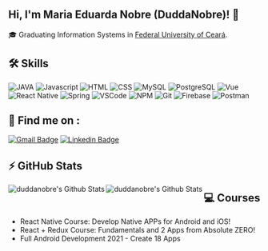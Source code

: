 ## Hi, I'm Maria Eduarda Nobre (DuddaNobre)! 👋

:mortar_board: Graduating Information Systems in [Federal University of Ceará](http://www.ufc.br/).

## 🛠 Skills

<p>
  <img alt="JAVA" src="https://img.shields.io/badge/Java-ED8B00?style=flat-square&logo=java&logoColor=white">
  <img alt="Javascript" src="https://img.shields.io/badge/javascript-%23F7DF1E.svg?&style=flat-square&logo=javascript&logoColor=black" />
  <img alt="HTML" src="https://img.shields.io/badge/html%20-%23E34F26.svg?&style=flat-square&logo=html5&logoColor=white" />
  <img alt="CSS" src="https://img.shields.io/badge/css%20-%231572B6.svg?&style=flat-square&logo=css3&logoColor=white" />
  <img alt="MySQL" src="https://img.shields.io/badge/-SQL-4479A1?style=flat-square&logo=mysql&logoColor=black&textColor=black" />
  <img alt="PostgreSQL" src="https://img.shields.io/badge/PostgreSQL-316192?style=flat-square&logo=postgresql&logoColor=white" />
  <img alt="Vue" src="https://img.shields.io/badge/vuejs%20-%2335495e.svg?&style=flat-square&logo=vue.js&logoColor=%234FC08D" />
  <img alt="React Native" src="https://img.shields.io/badge/react_native%20-%2320232a.svg?&style=flat-square&logo=react&logoColor=%2361DAFB" />
  <img alt="Spring" src="https://img.shields.io/badge/Spring-6DB33F?style=flat-square&logo=spring&logoColor=white">
  <img alt="VSCode" src="https://img.shields.io/badge/-VS%20Code-007ACC?style=flat-square&logo=visual-studio-code&logoColor=white" />
  <img alt="NPM" src="https://img.shields.io/badge/-npm-CB3837?style=flat-square&logo=npm&logoColor=white" />  
  <img alt="Git" src="https://img.shields.io/badge/-git-F05032?style=flat-square&logo=git&logoColor=white" />
  <img alt="Firebase" src="https://img.shields.io/badge/firebase-ffca28?style=flat-square&logo=firebase&logoColor=white">
  <img alt="Postman" src="https://img.shields.io/badge/Postman-FF6C37?style=flat-square&logo=Postman&logoColor=white">
</p>

## 🔎 Find me on :
[![Gmail Badge](https://img.shields.io/badge/-dudarnobre@gmail.com-c14438?style=flat&logo=Gmail&logoColor=white)](mailto:dudarnobre@gmail.com "Connect via Email")
[![Linkedin Badge](https://img.shields.io/badge/-Maria%20Eduarda%20Nobre-0072b1?style=flat&logo=Linkedin&logoColor=white)](https://www.linkedin.com/in/dudanobre/ "Connect on LinkedIn")

## ⚡ GitHub Stats
<img align="left" alt="duddanobre's Github Stats" src="https://github-readme-stats.vercel.app/api?username=duddanobre&hide=issues&show_icons=true&count_private=false" />
<img align="left" alt="duddanobre's Github Stats" src="https://github-readme-stats.vercel.app/api/top-langs/?username=duddanobre&hide=java&hide_border=true&&count_private=true" />


## :computer: Courses
* React Native Course: Develop Native APPs for Android and iOS!
* React + Redux Course: Fundamentals and 2 Apps from Absolute ZERO!
* Full Android Development 2021 - Create 18 Apps
